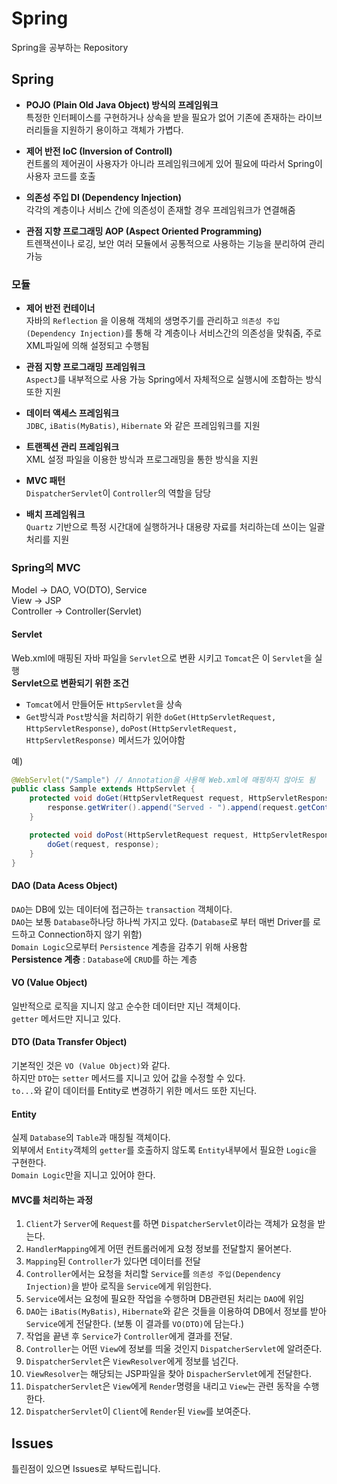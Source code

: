 # Spring
Spring을 공부하는 Repository
  
## Spring
* **POJO (Plain Old Java Object) 방식의 프레임워크**  
    특정한 인터페이스를 구현하거나 상속을 받을 필요가 없어 기존에 존재하는 라이브러리들을 지원하기 용이하고 객체가 가볍다.
  
* **제어 반전 IoC (Inversion of Controll)**  
    컨트롤의 제어권이 사용자가 아니라 프레임워크에게 있어 필요에 따라서 Spring이 사용자 코드를 호출
  
* **의존성 주입 DI (Dependency Injection)**  
    각각의 계층이나 서비스 간에 의존성이 존재할 경우 프레임워크가 연결해줌
  
* **관점 지향 프로그래밍 AOP (Aspect Oriented Programming)**  
    트렌잭션이나 로깅, 보안 여러 모듈에서 공통적으로 사용하는 기능을 분리하여 관리 가능

### 모듈
* **제어 반전 컨테이너**  
    자바의 `Reflection` 을 이용해 객체의 생명주기를 관리하고 `의존성 주입 (Dependency Injection)`를 통해 각 계층이나 서비스간의 의존성을 맞춰줌, 주로 XML파일에 의해 설정되고 수행됨
  
* **관점 지향 프로그래밍 프레임워크**  
    `AspectJ`를 내부적으로 사용 가능
    Spring에서 자체적으로 실행시에 조합하는 방식 또한 지원
  
* **데이터 액세스 프레임워크**  
    `JDBC`, `iBatis(MyBatis)`, `Hibernate` 와 같은 프레임워크를 지원
  
* **트랜젝션 관리 프레임워크**  
    XML 설정 파일을 이용한 방식과 프로그래밍을 통한 방식을 지원
  
* **MVC 패턴**  
    `DispatcherServlet`이 `Controller`의 역할을 담당
  
* **배치 프레임워크**  
    `Quartz` 기반으로 특정 시간대에 실행하거나 대용량 자료를 처리하는데 쓰이는 일괄 처리를 지원
### Spring의 MVC
Model -> DAO, VO(DTO), Service  
View -> JSP  
Controller -> Controller(Servlet)

#### Servlet
Web.xml에 매핑된 자바 파일을 `Servlet`으로 변환 시키고 `Tomcat`은 이 `Servlet`을 실행  
**Servlet으로 변환되기 위한 조건**  
* `Tomcat`에서 만들어둔 `HttpServlet`을 상속  
* `Get`방식과 `Post`방식을 처리하기 위한 `doGet(HttpServletRequest, HttpServletResponse)`, `doPost(HttpServletRequest, HttpServletResponse)` 메서드가 있어야함  
  
예)  
``` java
@WebServlet("/Sample") // Annotation을 사용해 Web.xml에 매핑하지 않아도 됨
public class Sample extends HttpServlet {
    protected void doGet(HttpServletRequest request, HttpServletResponse response) throws ServletException, IOException {
        response.getWriter().append("Served - ").append(request.getContextPath());
    }

    protected void doPost(HttpServletRequest request, HttpServletResponse) throws ServletException, IOException {
        doGet(request, response);
    }
}
```
  
#### DAO (Data Acess Object)
`DAO`는 DB에 있는 데이터에 접근하는 `transaction` 객체이다.  
`DAO`는 보통 `Database`하나당 하나씩 가지고 있다. (`Database`로 부터 매번 Driver를 로드하고 Connection하지 않기 위함)  
`Domain Logic`으로부터 `Persistence` 계층을 감추기 위해 사용함  
**Persistence 계층** : `Database`에 `CRUD`를 하는 계층  
  
#### VO (Value Object)
일반적으로 로직을 지니지 않고 순수한 데이터만 지닌 객체이다.  
`getter` 메서드만 지니고 있다.  

#### DTO (Data Transfer Object)
기본적인 것은 `VO (Value Object)`와 같다.  
하지만 `DTO`는 `setter` 메서드를 지니고 있어 값을 수정할 수 있다.  
`to...`와 같이 데이터를 Entity로 변경하기 위한 메서드 또한 지닌다.    

#### Entity
실제 `Database`의 `Table`과 매칭될 객체이다.  
외부에서 `Entity`객체의 `getter`를 호출하지 않도록 `Entity`내부에서 필요한 `Logic`을 구현한다.  
`Domain Logic`만을 지니고 있어야 한다.  
  
#### MVC를 처리하는 과정
1. `Client`가 `Server`에 `Request`를 하면 `DispatcherServlet`이라는 객체가 요청을 받는다.  
2. `HandlerMapping`에게 어떤 컨트롤러에게 요청 정보를 전달할지 물어본다.  
3. `Mapping`된 `Controller`가 있다면 데이터를 전달  
4. `Controller`에서는 요청을 처리할 `Service`를 `의존성 주입(Dependency Injection)`을 받아 로직을 `Service`에게 위임한다.  
5. `Service`에서는 요청에 필요한 작업을 수행하며 DB관련된 처리는 `DAO`에 위임  
6. `DAO`는 `iBatis(MyBatis)`, `Hibernate`와 같은 것들을 이용하여 DB에서 정보를 받아 `Service`에게 전달한다. (보통 이 결과를 `VO(DTO)`에 담는다.)  
7. 작업을 끝낸 후 `Service`가 `Controller`에게 결과를 전달.  
8. `Controller`는 어떤 `View`에 정보를 띄울 것인지 `DispatcherServlet`에 알려준다.  
9. `DispatcherServlet`은 `ViewResolver`에게 정보를 넘긴다.  
10. `ViewResolver`는 해당되는 JSP파일을 찾아 `DispacherServlet`에게 전달한다.  
11. `DispatcherServlet`은 `View`에게 `Render`명령을 내리고 `View`는 관련 동작을 수행한다.  
12. `DispatcherServlet`이 `Client`에 `Render`된 `View`를 보여준다.  
  
## Issues
틀린점이 있으면 Issues로 부탁드립니다.  
